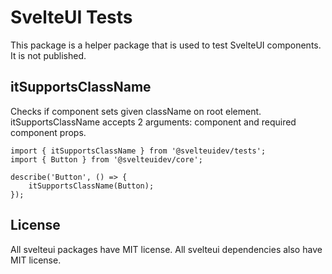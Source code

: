 # SvelteUI Tests

This package is a helper package that is used to test SvelteUI components. It is not published.

## itSupportsClassName

Checks if component sets given className on root element. itSupportsClassName accepts 2 arguments: component and required component props.

```tsx
import { itSupportsClassName } from '@svelteuidev/tests';
import { Button } from '@svelteuidev/core';

describe('Button', () => {
	itSupportsClassName(Button);
});
```

## License

All svelteui packages have MIT license. All svelteui dependencies also have MIT license.

